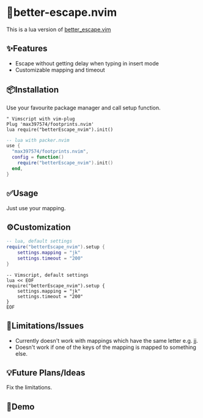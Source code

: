 # 🚪better-escape.nvim

This is a lua version of
[better_escape.vim](https://github.com/jdhao/better-escape.vim)

✨Features
--------
* Escape without getting delay when typing in insert mode
* Customizable mapping and timeout

📦Installation
------------
Use your favourite package manager and call setup function.
```vim
" Vimscript with vim-plug
Plug 'max397574/footprints.nvim'
lua require("betterEscape_nvim").init()
```

```lua
-- lua with packer.nvim
use {
  "max397574/footprints.nvim",
  config = function()
    require("betterEscape_nvim").init()
  end,
}
```

✅Usage
-----
Just use your mapping.

⚙️Customization
-------------
```lua
-- lua, default settings
require("betterEscape_nvim").setup {
    settings.mapping = "jk"
    settings.timeout = "200"
}
```

```vim
-- Vimscript, default settings
lua << EOF
require("betterEscape_nvim").setup {
    settings.mapping = "jk"
    settings.timeout = "200"
}
EOF
```

🚫Limitations/Issues
--------------------
* Currently doesn't work with mappings which have the same letter e.g. jj.
* Doesn't work if one of the keys of the mapping is mapped to something else.

💡Future Plans/Ideas
------------------
Fix the limitations.

👀Demo
------
